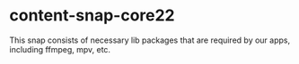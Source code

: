# content-snap-core22
This snap consists of necessary lib packages that are required by our apps, including ffmpeg, mpv, etc.
